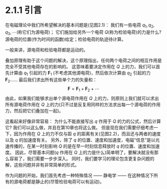 # 2.1.1 引言

在电磁理论中我们所希望解决的基本问题是(见图2.1)：
我们有一些电荷 $q_1, q_2, q_3,\cdots$(称它们为源电荷)；
它们施加给另外一个电荷 $Q$(称为检验电荷)的力是什么?
源电荷的位置(作为时间的函数)给定；检验电荷的轨迹待计算。

一般来讲，源电荷和检验电荷都是运动的。

叠加原理有助于这个问题的解决，这个原理指出，任何两个电荷之间的相互作用是完全不受其他电荷存在的影响的。
这意味着要决定作用在 $Q$ 上的力，我们可以首先计算由 $q_1$ 引起的力 $\bm F_1$ (不考虑其他源电荷)，然后依次计算由 $q_2$ 引起的力 $\bm F_2$……
最后我们求出所有这些单个力的矢量和：
$$
  \bm F = \bm F_1 + \bm F_2 + \cdots
$$
由此，如果我们能够求出单个源电荷作用在 $Q$ 上的力，则原则上我们就可以求出所有源电荷作用在 $Q$ 上的力(只不过是反复用同样的方法求出每一个源电荷的作用力，然后把它们叠加在一起)。

这看起来好像非常容易：
为什么不能直接写出 $q$ 作用于 $Q$ 的力的公式，然后计算它?
我们可以这么做，并且在第10章也将这么做。
但是现在我们需要仔细考虑一下，因为作用在 $Q$ 上的力不仅与距 $q$ 的距离有关(见图2.2)，而且还与两者的速度以及 $q$ 的加速度有关。
另外，除了 $q$ 的位置、速度和加速度，电磁“信息”是以光速传播的，在某一时刻影响 $Q$ 的是在早一时刻信息释放时 $q$ 的位置、速度和加速度。
因此，尽管基本问题($q$ 作用在 $Q$ 上的力是什么)简单明了，要解决就没有那么容易了，我们需要一步步深入。
同时，我们要学习的理论包含更复杂问题的解，这些问题并非有非常简单的形式。

作为问题的开始，我们首先考虑一种特殊情况 —— 静电学 —— 在这种情况下所有的源电荷都是静止的(尽管检验电荷可以有运动)。
